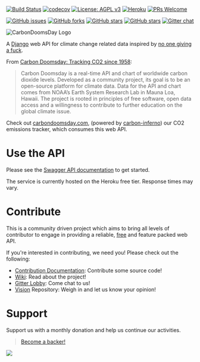 [![Build Status](https://travis-ci.org/giving-a-fuck-about-climate-change/carbondoomsday.svg?branch=master)](https://travis-ci.org/giving-a-fuck-about-climate-change/carbondoomsday)
[![codecov](https://codecov.io/gh/giving-a-fuck-about-climate-change/carbondoomsday/branch/master/graph/badge.svg)](https://codecov.io/gh/giving-a-fuck-about-climate-change/carbondoomsday)
[![License: AGPL v3](https://img.shields.io/badge/License-AGPL%20v3-blue.svg)](http://www.gnu.org/licenses/agpl-3.0)
[![Heroku](https://img.shields.io/badge/Heroku-Deployed-brightgreen.svg)](http://carbondoomsday.herokuapp.com/)
[![PRs Welcome](https://img.shields.io/badge/PRs-welcome-brightgreen.svg?style=flat-square)](http://makeapullrequest.com)

[![GitHub issues](https://img.shields.io/github/issues/giving-a-fuck-about-climate-change/carbondoomsday.svg)](https://github.com/giving-a-fuck-about-climate-change/carbondoomsday/issues)
[![GitHub forks](https://img.shields.io/github/forks/giving-a-fuck-about-climate-change/carbondoomsday.svg)](https://github.com/giving-a-fuck-about-climate-change/carbondoomsday/network)
[![GitHub stars](https://img.shields.io/github/stars/giving-a-fuck-about-climate-change/carbondoomsday.svg)](https://github.com/giving-a-fuck-about-climate-change/carbondoomsday/stargazers)
[![GitHub stars](https://img.shields.io/github/watchers/giving-a-fuck-about-climate-change/carbondoomsday.svg)](https://github.com/giving-a-fuck-about-climate-change/carbondoomsday/watchers)
[![Gitter chat](https://badges.gitter.im/giving-a-fuck-about-climate-change/gitter.png)](https://gitter.im/giving-a-fuck-about-climate-change/Lobby)

![CarbonDoomsDay Logo](https://i.imgur.com/jfj3CMs.png)

A [Django] web API for climate change related data inspired by [no one giving a fuck].

[Django]: https://www.djangoproject.com/
[no one giving a fuck]: http://titojankowski.com/no-one-gives-a-fck-about-climate-change/

From [Carbon Doomsday: Tracking CO2 since 1958]:

[Carbon Doomsday: Tracking CO2 since 1958]: http://datadrivenjournalism.net/featured_projects/carbon_doomsday_tracking_co2_since_1958

> Carbon Doomsday is a real-time API and chart of worldwide carbon dioxide
> levels. Developed as a community project, its goal is to be an open-source
> platform for climate data. Data for the API and chart comes from NOAA’s Earth
> System Research Lab in Mauna Loa, Hawaii. The project is rooted in principles
> of free software, open data access and a willingness to contribute to further
> education on the global climate issue.

Check out [carbondoomsday.com], (powered by [carbon-inferno]) our CO2 emissions tracker, which consumes this web API.

[carbondoomsday.com]: http://carbondoomsday.com/
[carbon-inferno]: https://github.com/giving-a-fuck-about-climate-change/carbon-inferno

# Use the API

Please see the [Swagger API documentation] to get started.

[Swagger API documentation]: http://api.carbondoomsday.com/

The service is currently hosted on the Heroku free tier. Response times may vary.

# Contribute

This is a community driven project which aims to bring all levels of
contributor to engage in providing a reliable, [free] and feature packed web
API.

[free]: https://fsfe.org/about/basics/freesoftware.en.html

If you're interested in contributing, we need you! Please check out the following:

  * [Contribution Documentation]: Contribute some source code!
  * [Wiki]: Read about the project!
  * [Gitter Lobby]: Come chat to us!
  * [Vision] Repository: Weigh in and let us know your opinion!

[Contribution Documentation]: https://github.com/giving-a-fuck-about-climate-change/carbondoomsday/blob/master/CONTRIBUTING.md
[Wiki]: https://github.com/giving-a-fuck-about-climate-change/carbondoomsday/wiki
[Gitter Lobby]: https://gitter.im/giving-a-fuck-about-climate-change/Lobby
[Vision]: https://github.com/giving-a-fuck-about-climate-change/vision

# Support

Support us with a monthly donation and help us continue our activities.

> [Become a backer!](https://opencollective.com/giving-a-fuck-about-climate-change)

<a href="https://opencollective.com/giving-a-fuck-about-climate-change/backer/0/website" target="_blank"><img src="https://opencollective.com/giving-a-fuck-about-climate-change/backer/0/avatar.svg"></a>
